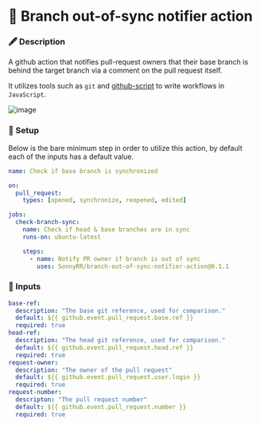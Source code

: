 # 📣 Branch out-of-sync notifier action 

### 🖋 Description
A github action that notifies pull-request owners that their base branch is behind the target branch via a comment on the pull request itself.

It utilizes tools such as `git` and [github-script](https://github.com/actions/github-script) to write workflows in `JavaScript`.

![image](https://github.com/user-attachments/assets/b4e7b947-fef0-4250-853e-09c48afcb98e)


### 🔨 Setup
Below is the bare minimum step in order to utilize this action, by default each of the inputs has a default value.
```yml
name: Check if base branch is synchronized

on:
  pull_request:
    types: [opened, synchronize, reopened, edited]

jobs:
  check-branch-sync:
    name: Check if head & base branches are in sync
    runs-on: ubuntu-latest

    steps:
      - name: Notify PR owner if branch is out of sync
        uses: SonnyRR/branch-out-of-sync-notifier-action@0.1.1
```

### 📩 Inputs
```yml
base-ref:
  description: "The base git reference, used for comparison."
  default: ${{ github.event.pull_request.base.ref }}
  required: true
head-ref:
  description: "The head git reference, used for comparison."
  default: ${{ github.event.pull_request.head.ref }}
  required: true
request-owner:
  description: "The owner of the pull request"
  default: ${{ github.event.pull_request.user.login }}
  required: true
request-number:
  descripton: "The pull request number"
  default: ${{ github.event.pull_request.number }}
  required: true
```
